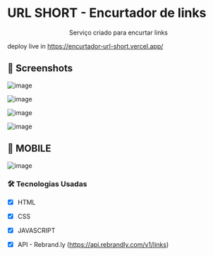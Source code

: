 # URL SHORT - Encurtador de links

<p align='center'>Serviço criado para encurtar links</p>

deploy live in https://encurtador-url-short.vercel.app/

## 🎨 Screenshots

![image](https://github.com/luizcarloslzn/encurtador-url/assets/117320155/d64a0557-5e6d-41b1-b81c-643a479fc71f)

![image](https://github.com/luizcarloslzn/encurtador-url/assets/117320155/ccd2e5c2-1c22-4547-896b-b9ab7d0da5f4)

![image](https://github.com/luizcarloslzn/encurtador-url/assets/117320155/6e7e2625-1aa7-47fa-8140-236e130cd090)

![image](https://github.com/luizcarloslzn/encurtador-url/assets/117320155/8983e19e-3542-4a8a-8e95-f96f331da1ca)

## 📱 MOBILE

![image](https://github.com/luizcarloslzn/encurtador-url/assets/117320155/38607d36-2e46-4eb5-a9be-999ea74e95ee)

### 🛠 Tecnologias Usadas

- [x] HTML
- [x] CSS
- [x] JAVASCRIPT
- [x] API - Rebrand.ly (https://api.rebrandly.com/v1/links)

